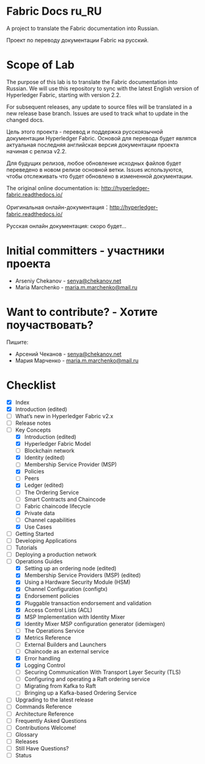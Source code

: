 # Fabric Docs ru_RU

A project to translate the Fabric documentation into Russian.

Проект по переводу документации Fabric на русский.

# Scope of Lab

The purpose of this lab is to translate the Fabric documentation into Russian. We will use this repository to sync with the latest English version of Hyperledger Fabric, starting with version 2.2.

For subsequent releases, any update to source files will be translated in a new release base branch. Issues are used to track what to update in the changed docs.

Цель этого проекта - перевод и поддержка русскоязычной документации Hyperledger Fabric. Основой для перевода будет являтся актуальная последняя английская версия документации проекта начиная с релиза v2.2.

Для будущих релизов, любое обновление исходных файлов будет переведено в новом релизе основной ветки. Issues используются, чтобы отслеживать что будет обновлено в измененной документации.

The original online documentation is: http://hyperledger-fabric.readthedocs.io/

Оригинальная онлайн-документация：http://hyperledger-fabric.readthedocs.io/

Русская онлайн документация: скоро будет...

# Initial committers - участники проекта

* Arseniy Chekanov - senya@chekanov.net
* Maria Marchenko - maria.m.marchenko@mail.ru

# Want to contribute? - Хотите поучаствовать?

Пишите:

* Арсений Чеканов - senya@chekanov.net
* Мария Марченко - maria.m.marchenko@mail.ru

# Checklist

- [x] Index
- [x] Introduction (edited)
- [ ] What’s new in Hyperledger Fabric v2.x
- [ ] Release notes
- [ ] Key Concepts
    - [x] Introduction (edited)
    - [x] Hyperledger Fabric Model
    - [ ] Blockchain network
    - [x] Identity (edited)
    - [ ] Membership Service Provider (MSP)
    - [x] Policies
    - [ ] Peers
    - [x] Ledger (edited)
    - [ ] The Ordering Service
    - [ ] Smart Contracts and Chaincode
    - [ ] Fabric chaincode lifecycle
    - [x] Private data
    - [ ] Channel capabilities
    - [x] Use Cases
- [ ] Getting Started
- [ ] Developing Applications
- [ ] Tutorials
- [ ] Deploying a production network
- [ ] Operations Guides
    - [x] Setting up an ordering node (edited)
    - [x] Membership Service Providers (MSP) (edited)
    - [x] Using a Hardware Security Module (HSM)
    - [x] Channel Configuration (configtx)
    - [x] Endorsement policies
    - [x] Pluggable transaction endorsement and validation
    - [x] Access Control Lists (ACL)
    - [x] MSP Implementation with Identity Mixer
    - [x] Identity Mixer MSP configuration generator (idemixgen)
    - [ ] The Operations Service
    - [x] Metrics Reference
    - [ ] External Builders and Launchers
    - [ ] Chaincode as an external service
    - [x] Error handling
    - [x] Logging Control
    - [ ] Securing Communication With Transport Layer Security (TLS)
    - [ ] Configuring and operating a Raft ordering service
    - [ ] Migrating from Kafka to Raft
    - [ ] Bringing up a Kafka-based Ordering Service
- [ ] Upgrading to the latest release
- [ ] Commands Reference
- [ ] Architecture Reference
- [ ] Frequently Asked Questions
- [ ] Contributions Welcome!
- [ ] Glossary
- [ ] Releases
- [ ] Still Have Questions?
- [ ] Status
